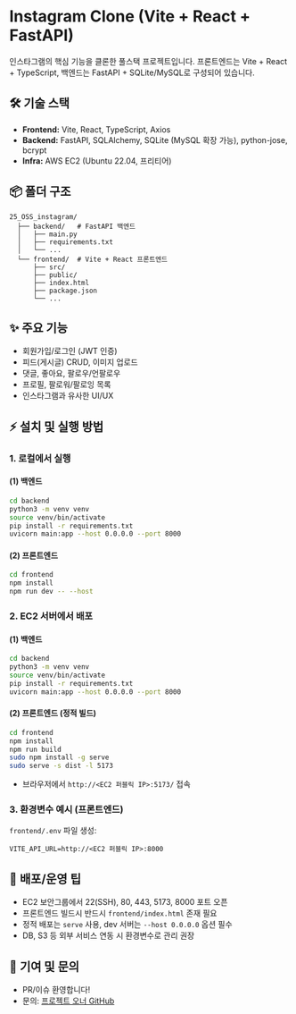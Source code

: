 # Instagram Clone (Vite + React + FastAPI)

인스타그램의 핵심 기능을 클론한 풀스택 프로젝트입니다. 
프론트엔드는 Vite + React + TypeScript, 백엔드는 FastAPI + SQLite/MySQL로 구성되어 있습니다.

## 🛠️ 기술 스택
- **Frontend:** Vite, React, TypeScript, Axios
- **Backend:** FastAPI, SQLAlchemy, SQLite (MySQL 확장 가능), python-jose, bcrypt
- **Infra:** AWS EC2 (Ubuntu 22.04, 프리티어)

## 📦 폴더 구조
```
25_OSS_instagram/
  ├── backend/   # FastAPI 백엔드
  │   ├── main.py
  │   ├── requirements.txt
  │   └── ...
  └── frontend/  # Vite + React 프론트엔드
      ├── src/
      ├── public/
      ├── index.html
      ├── package.json
      └── ...
```

## ✨ 주요 기능
- 회원가입/로그인 (JWT 인증)
- 피드(게시글) CRUD, 이미지 업로드
- 댓글, 좋아요, 팔로우/언팔로우
- 프로필, 팔로워/팔로잉 목록
- 인스타그램과 유사한 UI/UX

## ⚡ 설치 및 실행 방법

### 1. 로컬에서 실행
#### (1) 백엔드
```bash
cd backend
python3 -m venv venv
source venv/bin/activate
pip install -r requirements.txt
uvicorn main:app --host 0.0.0.0 --port 8000
```

#### (2) 프론트엔드
```bash
cd frontend
npm install
npm run dev -- --host
```

### 2. EC2 서버에서 배포
#### (1) 백엔드
```bash
cd backend
python3 -m venv venv
source venv/bin/activate
pip install -r requirements.txt
uvicorn main:app --host 0.0.0.0 --port 8000
```

#### (2) 프론트엔드 (정적 빌드)
```bash
cd frontend
npm install
npm run build
sudo npm install -g serve
sudo serve -s dist -l 5173
```
- 브라우저에서 `http://<EC2 퍼블릭 IP>:5173/` 접속

### 3. 환경변수 예시 (프론트엔드)
`frontend/.env` 파일 생성:
```
VITE_API_URL=http://<EC2 퍼블릭 IP>:8000
```

## 📝 배포/운영 팁
- EC2 보안그룹에서 22(SSH), 80, 443, 5173, 8000 포트 오픈
- 프론트엔드 빌드시 반드시 `frontend/index.html` 존재 필요
- 정적 배포는 `serve` 사용, dev 서버는 `--host 0.0.0.0` 옵션 필수
- DB, S3 등 외부 서비스 연동 시 환경변수로 관리 권장

## 🙌 기여 및 문의
- PR/이슈 환영합니다!
- 문의: [프로젝트 오너 GitHub](https://github.com/TaeYunAhn)